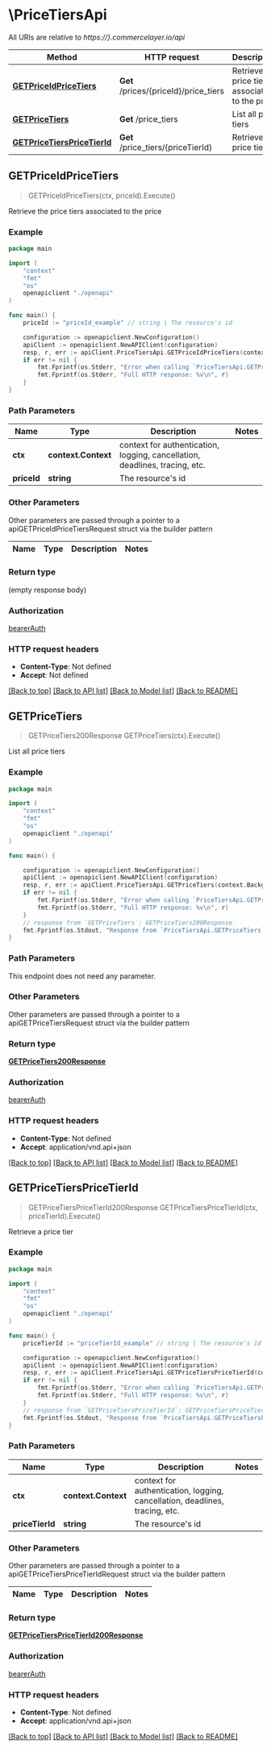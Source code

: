# \PriceTiersApi

All URIs are relative to *https://}.commercelayer.io/api*

Method | HTTP request | Description
------------- | ------------- | -------------
[**GETPriceIdPriceTiers**](PriceTiersApi.md#GETPriceIdPriceTiers) | **Get** /prices/{priceId}/price_tiers | Retrieve the price tiers associated to the price
[**GETPriceTiers**](PriceTiersApi.md#GETPriceTiers) | **Get** /price_tiers | List all price tiers
[**GETPriceTiersPriceTierId**](PriceTiersApi.md#GETPriceTiersPriceTierId) | **Get** /price_tiers/{priceTierId} | Retrieve a price tier



## GETPriceIdPriceTiers

> GETPriceIdPriceTiers(ctx, priceId).Execute()

Retrieve the price tiers associated to the price



### Example

```go
package main

import (
    "context"
    "fmt"
    "os"
    openapiclient "./openapi"
)

func main() {
    priceId := "priceId_example" // string | The resource's id

    configuration := openapiclient.NewConfiguration()
    apiClient := openapiclient.NewAPIClient(configuration)
    resp, r, err := apiClient.PriceTiersApi.GETPriceIdPriceTiers(context.Background(), priceId).Execute()
    if err != nil {
        fmt.Fprintf(os.Stderr, "Error when calling `PriceTiersApi.GETPriceIdPriceTiers``: %v\n", err)
        fmt.Fprintf(os.Stderr, "Full HTTP response: %v\n", r)
    }
}
```

### Path Parameters


Name | Type | Description  | Notes
------------- | ------------- | ------------- | -------------
**ctx** | **context.Context** | context for authentication, logging, cancellation, deadlines, tracing, etc.
**priceId** | **string** | The resource&#39;s id | 

### Other Parameters

Other parameters are passed through a pointer to a apiGETPriceIdPriceTiersRequest struct via the builder pattern


Name | Type | Description  | Notes
------------- | ------------- | ------------- | -------------


### Return type

 (empty response body)

### Authorization

[bearerAuth](../README.md#bearerAuth)

### HTTP request headers

- **Content-Type**: Not defined
- **Accept**: Not defined

[[Back to top]](#) [[Back to API list]](../README.md#documentation-for-api-endpoints)
[[Back to Model list]](../README.md#documentation-for-models)
[[Back to README]](../README.md)


## GETPriceTiers

> GETPriceTiers200Response GETPriceTiers(ctx).Execute()

List all price tiers



### Example

```go
package main

import (
    "context"
    "fmt"
    "os"
    openapiclient "./openapi"
)

func main() {

    configuration := openapiclient.NewConfiguration()
    apiClient := openapiclient.NewAPIClient(configuration)
    resp, r, err := apiClient.PriceTiersApi.GETPriceTiers(context.Background()).Execute()
    if err != nil {
        fmt.Fprintf(os.Stderr, "Error when calling `PriceTiersApi.GETPriceTiers``: %v\n", err)
        fmt.Fprintf(os.Stderr, "Full HTTP response: %v\n", r)
    }
    // response from `GETPriceTiers`: GETPriceTiers200Response
    fmt.Fprintf(os.Stdout, "Response from `PriceTiersApi.GETPriceTiers`: %v\n", resp)
}
```

### Path Parameters

This endpoint does not need any parameter.

### Other Parameters

Other parameters are passed through a pointer to a apiGETPriceTiersRequest struct via the builder pattern


### Return type

[**GETPriceTiers200Response**](GETPriceTiers200Response.md)

### Authorization

[bearerAuth](../README.md#bearerAuth)

### HTTP request headers

- **Content-Type**: Not defined
- **Accept**: application/vnd.api+json

[[Back to top]](#) [[Back to API list]](../README.md#documentation-for-api-endpoints)
[[Back to Model list]](../README.md#documentation-for-models)
[[Back to README]](../README.md)


## GETPriceTiersPriceTierId

> GETPriceTiersPriceTierId200Response GETPriceTiersPriceTierId(ctx, priceTierId).Execute()

Retrieve a price tier



### Example

```go
package main

import (
    "context"
    "fmt"
    "os"
    openapiclient "./openapi"
)

func main() {
    priceTierId := "priceTierId_example" // string | The resource's id

    configuration := openapiclient.NewConfiguration()
    apiClient := openapiclient.NewAPIClient(configuration)
    resp, r, err := apiClient.PriceTiersApi.GETPriceTiersPriceTierId(context.Background(), priceTierId).Execute()
    if err != nil {
        fmt.Fprintf(os.Stderr, "Error when calling `PriceTiersApi.GETPriceTiersPriceTierId``: %v\n", err)
        fmt.Fprintf(os.Stderr, "Full HTTP response: %v\n", r)
    }
    // response from `GETPriceTiersPriceTierId`: GETPriceTiersPriceTierId200Response
    fmt.Fprintf(os.Stdout, "Response from `PriceTiersApi.GETPriceTiersPriceTierId`: %v\n", resp)
}
```

### Path Parameters


Name | Type | Description  | Notes
------------- | ------------- | ------------- | -------------
**ctx** | **context.Context** | context for authentication, logging, cancellation, deadlines, tracing, etc.
**priceTierId** | **string** | The resource&#39;s id | 

### Other Parameters

Other parameters are passed through a pointer to a apiGETPriceTiersPriceTierIdRequest struct via the builder pattern


Name | Type | Description  | Notes
------------- | ------------- | ------------- | -------------


### Return type

[**GETPriceTiersPriceTierId200Response**](GETPriceTiersPriceTierId200Response.md)

### Authorization

[bearerAuth](../README.md#bearerAuth)

### HTTP request headers

- **Content-Type**: Not defined
- **Accept**: application/vnd.api+json

[[Back to top]](#) [[Back to API list]](../README.md#documentation-for-api-endpoints)
[[Back to Model list]](../README.md#documentation-for-models)
[[Back to README]](../README.md)

